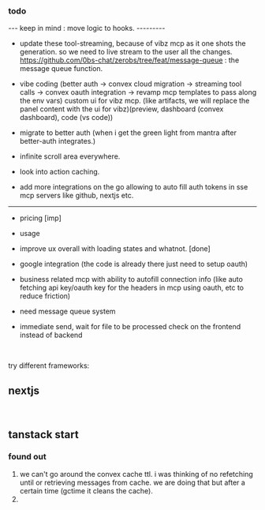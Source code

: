 ### todo

--- keep in mind : move logic to hooks. ---------

- update these
  tool-streaming, because of vibz mcp as it one shots the generation. so we need to live stream to the user all the changes.
  https://github.com/0bs-chat/zerobs/tree/feat/message-queue : the message queue function.

- vibe coding (better auth -> convex cloud migration -> streaming tool calls -> convex oauth integration -> revamp mcp templates to pass along the env vars)
  custom ui for vibz mcp. (like artifacts, we will replace the panel content with the ui for vibz)(preview, dashboard (convex dashboard), code (vs code))

- migrate to better auth (when i get the green light from mantra after better-auth integrates.)
- infinite scroll area everywhere.
- look into action caching.
- add more integrations on the go allowing to auto fill auth tokens in sse mcp servers like github, nextjs etc.

---

- pricing [imp]
- usage
- improve ux overall with loading states and whatnot. [done]
- google integration (the code is already there just need to setup oauth)
- business related mcp with ability to autofill connection info (like auto fetching api key/oauth key for the headers in mcp using oauth, etc to reduce friction)

- need message queue system
- immediate send, wait for file to be processed check on the frontend instead of backend

</br>

try different frameworks:

## nextjs

<br/>

## tanstack start

### found out

1. we can't go around the convex cache ttl. i was thinking of no refetching until or retrieving messages from cache. we are doing that but after a certain time (gctime it cleans the cache).
2.
